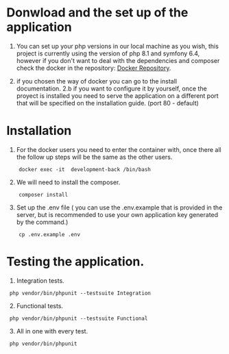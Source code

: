 # Donwload and the set up of the application

1. You can set up your php versions in our local machine as you wish, this project is currently using the version of php 8.1 and symfony 6.4, however if you don't want to deal with the dependencies and composer check the docker in the repository: 
[Docker Repository](https://github.com/nkymf/lleego-docker).

2. if you chosen the way of docker you can go to the install documentation.
2.b if you want to configure it by yourself, once the proyect is installed you need to serve the application on a different port that will be specified on the installation guide. (port 80 - default)



# Installation

1. For the docker users you need to enter the container with, once there all the follow up steps will be the same as the other users.


```
    docker exec -it  development-back /bin/bash
```

2. We will need to install the composer.

```
    composer install
```
    
3. Set up the .env file ( you can use the .env.example that is provided in the server, but is recommended to use your own application key generated by the command.)
```
    cp .env.example .env
```

# Testing the application.

1. Integration tests.

```
 php vendor/bin/phpunit --testsuite Integration
```

2. Functional tests.

```
 php vendor/bin/phpunit --testsuite Functional
```

3. All in one with every test.

```
 php vendor/bin/phpunit
```

